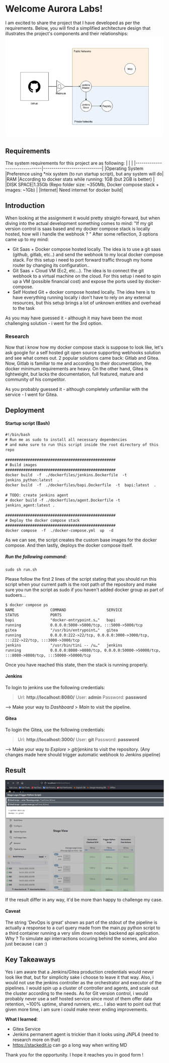 # Welcome Aurora Labs!

I am excited to share the project that I have developed as per the requirements. Below, you will find a simplified architecture design that illustrates the project's components and their relationships:
![](documentation/aurora_labs.drawio.png?raw=true)

## Requirements
The system requirements for this project are as following:
|                          			|                         |
|-------------------------------|-----------------------------|
|Operating System					      |Preference using *nix system (to run startup script), but any system will do|
|RAM       |According to docker stats while running: 1GB (but 2GB is better)           |
|DISK SPACE|1.35Gb (Repo folder size: ~350Mb, Docker compose stack + images: ~1Gb) |
|Internet| Need internet for docker build|



## Introduction
When looking at the assignment it would pretty straight-forward, but when diving into the actual development something comes to mind: "If my git version control is saas based and my docker compose stack is locally hosted, how will i handle the webhook ? "
After some reflection, 3 options came up to my mind:

-	Git Saas + Docker compose hosted locally.
	The idea is to use a git saas (github, gitlab, etc..) and send the webhook to my local docker compose stack.
	For this setup i need to port forward traffic through my home router by changing its configuration..
-	Git Saas + Cloud VM (Ec2, etc...).
	The idea is to connect the git webhook to a virtual machine on the cloud.
	For this setup i need to spin up a VM (possible financial cost) and expose the ports used by docker-compose.
-	Self Hosted Git + docker compose hosted locally.
	The idea here is to have everything running locally i don't have to rely on any external resources, but this setup brings a 	lot of unknown entities and overhead to the task


As you may have guessed it - although it may have been the most challenging solution - i went for the 3rd option. 

### Research
Now that i know how my docker compose stack is suppose to look like, let's ask google for a self hosted git open source
supporting webhooks solution and see what comes out.
2 popular solutions came back: Gitlab and Gitea.
Now, Gitlab is familiar to me and according to their documentation, the docker minimum requirements are heavy.
On the other hand, Gitea is lightweight, but lacks the documentation, full featured, mature and community of his competitor.

As you probably guessed it - although completely unfamiliar with the service - I went for Gitea.


##	Deployment

####	Startup script (Bash)

    #!/bin/bash
    # Run me as sudo to install all necessary dependencies
    # and make sure to run this script inside the root directory of this repo
      
    #################################################
    # Build images
    #################################################
    docker build  -f  ./dockerfiles/jenkins.Dockerfile  -t  jenkins_python:latest  .
    docker build  -f  ./dockerfiles/bapi.Dockerfile  -t  bapi:latest  .
    
    # TODO: create jenkins agent
    # docker build -f ./dockerfiles/agent.Dockerfile -t jenkins_agent:latest .
    
    #################################################
    # Deploy the docker compose stack
    #################################################
    docker compose  -f  ./docker-compose.yml  up  -d

As we can see, the script creates the custom base images for the docker compose.
And then lastly, deploys the docker compose itself.

##### Run the following command: 
    sudo sh run.sh

Please follow the first 2 lines of the script stating that you should run this script when your current path is the root path of the repository and make sure you run the script as sudo if you haven't added docker group as part of sudoers...
	    
    $ docker compose ps
    NAME                COMMAND                  SERVICE             STATUS              PORTS
    bapi                "docker-entrypoint.s…"   bapi                running             0.0.0.0:5000->5000/tcp, :::5000->5000/tcp
    gitea               "/usr/bin/entrypoint…"   gitea               running             0.0.0.0:222->22/tcp, 0.0.0.0:3000->3000/tcp, :::222->22/tcp, :::3000->3000/tcp
    jenkins             "/usr/bin/tini -- /u…"   jenkins             running             0.0.0.0:8080->8080/tcp, 0.0.0.0:50000->50000/tcp, :::8080->8080/tcp, :::50000->50000/tcp

Once you have reached this state, then the stack is running properly.

#### Jenkins
To login to jenkins use the following credentials:
> Url: **http://localhost:8080/**
> User: **admin**
> Password: **password**

--> Make your way to *Dashboard* > *Main*  to visit the pipeline.

#### Gitea
To login the Gitea, use the following credentials:
> Url: **http://localhost:3000/**
> User: **git**
> Password: **password**

--> Make your way to *Explore* > *git/jenkins* to visit the repository.
(Any changes made here should trigger automatic webhook to Jenkins pipeline) 


## Result
![](documentation/jenkins_job.png?raw=true)

If the result differ in any way, it'd be more than happy to challenge my case.

#### Caveat
The string 'DevOps is great' shown as part of the stdout of the pipeline is actually a response to a curl query made from the main.py python script to a third container running a very slim down nodejs backend api application.
Why ? To simulate api interractions occuring behind the scenes, and also just because i can :)


## Key Takeaways
Yes i am aware that a Jenkins/Gitea production credentials would never look like that, but for simplicity sake i choose to leave it that way.
Also, i would not use the jenkins controller as the orchestrator and executor of the pipelines.
I would spin up a cluster of controller and agents, and scale out the cluster according to the needs. 
As for Git version control, i would probably never use a self hosted service since most of them offer data retention, 
~100% uptime, shared runners, etc...
I also want to point out that given more time, i am sure i could make never ending improvements.


**What I learned**:

 - Gitea Service
 - Jenkins permanent agent is trickier than it looks using JNPL4 (need to research more on that)
 - https://stackedit.io can go a long way when writing MD



Thank you for the opportunity.
I hope it reaches you in good form !